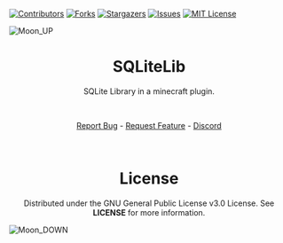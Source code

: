 [![Contributors][contributors-shield]][contributors-url]
[![Forks][forks-shield]][forks-url]
[![Stargazers][stars-shield]][stars-url]
[![Issues][issues-shield]][issues-url]
[![MIT License][license-shield]][license-url]

<a></a>
![Moon_UP](https://user-images.githubusercontent.com/72404424/188732547-f1d9f84e-f4fa-4d76-809e-7bab7e40d41a.png)

<h1 align="center">SQLiteLib</h1>
<p align="center">SQLite Library in a minecraft plugin.</p>

<br />

<p align="center"><a href="https://github.com/MoonDevelopment-Gio/SQLiteLib/issues">Report Bug</a> - <a href="https://github.com/MoonDevelopment-Gio/SQLiteLib/issues">Request Feature</a> - <a href="https://discord.moondevelopment.be/">Discord</a></p>

<br />
<h1 align="center">License</h1>
<p align="center">Distributed under the GNU General Public License v3.0 License. See <b>LICENSE</b> for more information.</p>

![Moon_DOWN](https://user-images.githubusercontent.com/72404424/188733603-e19c2bb0-312d-4cb1-b71d-ad1d68c459c6.png)


<!-- Markdown Links & Images -->
[contributors-shield]: https://img.shields.io/github/contributors/MoonDevelopment-Gio/SQLiteLib.svg?style=for-the-badge
[contributors-url]: https://github.com/MoonDevelopment-Gio/SQLiteLib/graphs/contributors
[forks-shield]: https://img.shields.io/github/forks/MoonDevelopment-Gio/SQLiteLib.svg?style=for-the-badge
[forks-url]: https://github.com/MoonDevelopment-Gio/SQLiteLib/network/members
[stars-shield]: https://img.shields.io/github/stars/MoonDevelopment-Gio/SQLiteLib.svg?style=for-the-badge
[stars-url]: https://github.com/MoonDevelopment-Gio/SQLiteLib/stargazers
[issues-shield]: https://img.shields.io/github/issues/MoonDevelopment-Gio/SQLiteLib.svg?style=for-the-badge
[issues-url]: https://github.com/MoonDevelopment-Gio/SQLiteLib/issues
[license-shield]: https://img.shields.io/github/license/MoonDevelopment-Gio/SQLiteLib.svg?style=for-the-badge
[license-url]: https://github.com/MoonDevelopment-Gio/SQLiteLib/blob/master/LICENSE
